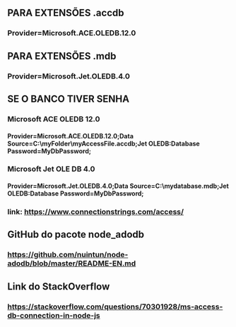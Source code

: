 ## PARA EXTENSÕES .accdb ##
### Provider=Microsoft.ACE.OLEDB.12.0 ###

## PARA EXTENSÕES .mdb ##
### Provider=Microsoft.Jet.OLEDB.4.0 ###

## SE O BANCO TIVER SENHA ##
### Microsoft ACE OLEDB 12.0 ###
#### Provider=Microsoft.ACE.OLEDB.12.0;Data Source=C:\myFolder\myAccessFile.accdb;Jet OLEDB:Database Password=MyDbPassword; ####
### Microsoft Jet OLE DB 4.0 ###
#### Provider=Microsoft.Jet.OLEDB.4.0;Data Source=C:\mydatabase.mdb;Jet OLEDB:Database Password=MyDbPassword; ####
### link: https://www.connectionstrings.com/access/ ###

## GitHub do pacote node_adodb ##
### https://github.com/nuintun/node-adodb/blob/master/README-EN.md ###

## Link do StackOverflow ##
### https://stackoverflow.com/questions/70301928/ms-access-db-connection-in-node-js ###
